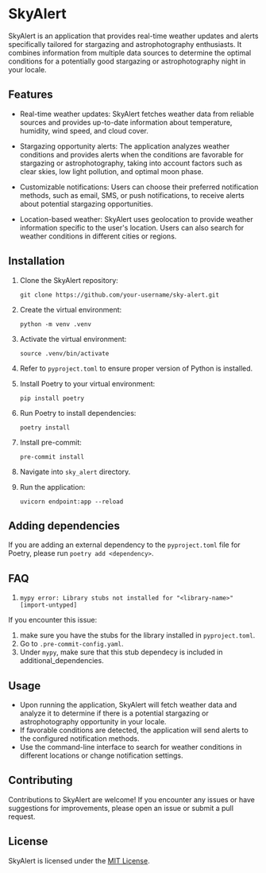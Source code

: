# SkyAlert

SkyAlert is an application that provides real-time weather updates and alerts specifically tailored for stargazing and astrophotography enthusiasts. It combines information from multiple data sources to determine the optimal conditions for a potentially good stargazing or astrophotography night in your locale.

## Features

- Real-time weather updates: SkyAlert fetches weather data from reliable sources and provides up-to-date information about temperature, humidity, wind speed, and cloud cover.

- Stargazing opportunity alerts: The application analyzes weather conditions and provides alerts when the conditions are favorable for stargazing or astrophotography, taking into account factors such as clear skies, low light pollution, and optimal moon phase.

- Customizable notifications: Users can choose their preferred notification methods, such as email, SMS, or push notifications, to receive alerts about potential stargazing opportunities.

- Location-based weather: SkyAlert uses geolocation to provide weather information specific to the user's location. Users can also search for weather conditions in different cities or regions.

## Installation

1. Clone the SkyAlert repository:

    ```shell
    git clone https://github.com/your-username/sky-alert.git
    ```

2. Create the virtual environment:
    ```shell
    python -m venv .venv
    ```

3. Activate the virtual environment:
    ```shell
    source .venv/bin/activate
    ```

4. Refer to `pyproject.toml` to ensure proper version of Python is installed.

5. Install Poetry to your virtual environment:
    ```
    pip install poetry
    ```

6. Run Poetry to install dependencies:
    ```
    poetry install
    ```

7. Install pre-commit: 
    ```
    pre-commit install
    ```

8. Navigate into `sky_alert` directory.

9. Run the application:

    ```shell
    uvicorn endpoint:app --reload
    ```

## Adding dependencies

If you are adding an external dependency to the `pyproject.toml` file for Poetry, please run `poetry add <dependency>`. 

## FAQ

1. `mypy error: Library stubs not installed for "<library-name>" [import-untyped]`

If you encounter this issue: 
1.  make sure you have the stubs for the library installed in `pyproject.toml`. 
2. Go to `.pre-commit-config.yaml`. 
3. Under `mypy`, make sure that this stub dependecy is included in additional_dependencies. 

## Usage

- Upon running the application, SkyAlert will fetch weather data and analyze it to determine if there is a potential stargazing or astrophotography opportunity in your locale.
- If favorable conditions are detected, the application will send alerts to the configured notification methods.
- Use the command-line interface to search for weather conditions in different locations or change notification settings.

## Contributing

Contributions to SkyAlert are welcome! If you encounter any issues or have suggestions for improvements, please open an issue or submit a pull request.

## License

SkyAlert is licensed under the [MIT License](LICENSE).
